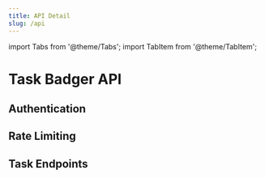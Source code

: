 ```yaml
---
title: API Detail
slug: /api
---
```

import Tabs from '@theme/Tabs';
import TabItem from '@theme/TabItem';

# Task Badger API

## Authentication

## Rate Limiting

## Task Endpoints
